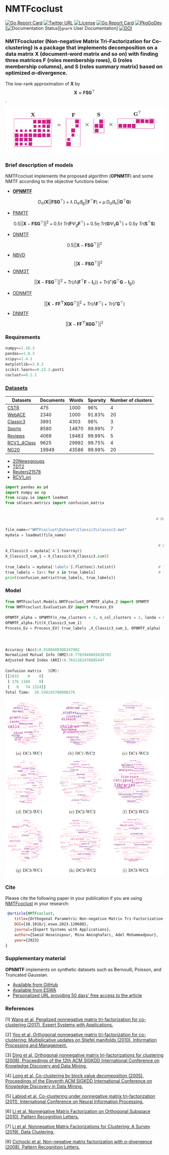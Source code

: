 # **NMTFcoclust**  

[![Go Report Card](https://goreportcard.com/badge/github.com/bitnami/gonit)](https://goreportcard.com/report/github.com/bitnami/gonit)
[![Twitter URL](https://img.shields.io/twitter/url/https/twitter.com/gnark_team.svg?style=social&label=Follow%20%40gnark_team)](https://twitter.com/gnark_team) [![License](https://img.shields.io/badge/license-Apache%202-blue)](LICENSE)
[![Go Report Card](https://goreportcard.com/badge/github.com/ConsenSys/gnark)](https://goreportcard.com/badge/github.com/ConsenSys/gnark)
[![PkgGoDev](https://pkg.go.dev/badge/mod/github.com/consensys/gnark)](https://pkg.go.dev/mod/github.com/consensys/gnark)
[![Documentation Status](https://readthedocs.com/projects/pegasys-gnark/badge/)][`gnark` User Documentation] [![DOI](https://zenodo.org/badge/DOI/10.5281/zenodo.5819104.svg)](https://doi.org/10.5281/zenodo.5819104)

### **NMTFcocluster** (Non-negative Matrix Tri-Factorization for Co-clustering) is a package that implements decomposition on a data matrix $\mathbf{X}$ (document-word matrix and so on) with finding three  matrices $\mathbf{F}$ (roles membership rows), $\mathbf{G}$ (roles membership columns), and $\mathbf{S}$ (roles summary matrix) based on optimized $\alpha$-divergence.

 The low-rank approximation of $\mathbf{X}$ by
     $$\mathbf{X} \approx \mathbf{FSG}^{\top}$$.

![NMTF](https://github.com/Saeidhoseinipour/NMTFcoclust/blob/master/Doc/Image/nmtf7.png?raw=true)


### Brief description of models
NMTFcoclust implements the proposed algorithm (**OPNMTF**) and some NMTF according to the objective functions below:
- [**OPNMTF**](https://www.sciencedirect.com/science/article/abs/pii/S095741742301182X) 
```math
D_{\alpha}(\mathbf{X}||\mathbf{FSG}^{\top})+
  \lambda \; D_{\alpha}(\mathbf{I}_{g}||\mathbf{F}^{\top}\mathbf{F})+
  \mu \; D_{\alpha}(\mathbf{I}_{s}||\mathbf{G}^{\top}\mathbf{G})
```
- [PNMTF](https://www.sciencedirect.com/science/article/abs/pii/S0957417417300283)
```math
 0.5||\mathbf{X}-\mathbf{F}\mathbf{S}\mathbf{G}^{\top}||^{2}+0.5 \tau \; Tr(\mathbf{F} \Psi_{g}\mathbf{F}^{\top})+0.5 \eta \; Tr(\mathbf{G} \Psi_{s}\mathbf{G}^{\top})+ 0.5 \gamma \; Tr(\mathbf{S}^{\top}\mathbf{S})
```
- [ONMTF](https://www.sciencedirect.com/science/article/abs/pii/S0306457310000038)
```math
	0.5 ||\mathbf{X}-\mathbf{F}\mathbf{S}\mathbf{G}^{\top}||^{2}
```
- [NBVD](https://dl.acm.org/doi/abs/10.1145/1081870.1081949)
 $$||\mathbf{X}-\mathbf{FSG}^{\top}||^{2}$$
- [ONM3T](https://dl.acm.org/doi/abs/10.1145/1150402.1150420)
```math
	||\mathbf{X}-\mathbf{F}\mathbf{S}\mathbf{G}^{\top}||^{2}+ 
 Tr(\Lambda (\mathbf{F}^{\top}\mathbf{F}-\mathbf{I}_{s}))+ 
 Tr(\Gamma (\mathbf{G}^{\top}\mathbf{G}-\mathbf{I}_{g}))
```
- [ODNMTF](https://link.springer.com/chapter/10.1007/978-3-642-24958-7_82)
```math
 ||\mathbf{X}-\mathbf{FF^{\top}XGG}^{\top}||^{2}+ Tr(\Lambda \mathbf{F}^{\top})+ Tr( \Gamma \mathbf{G}^{\top})
```
- [DNMTF](https://link.springer.com/chapter/10.1007/978-3-642-24958-7_82)
```math
 ||\mathbf{X}-\mathbf{FF^{\top}XGG}^{\top}||^{2}
```

### Requirements
```python
numpy==1.18.3
pandas==1.0.3
scipy==1.4.1
matplotlib==3.0.3
scikit-learn==0.22.2.post1
coclust==0.2.1

```


### [Datasets](https://github.com/Saeidhoseinipour/NMTFcoclust/tree/master/Datasets)

| Datasets | Documents | Words | Sporsity | Number of clusters |
| -- | ----------- | -- | -- | -- |
| [CSTR](https://github.com/Saeidhoseinipour/NMTFcoclust/blob/master/Datasets/cstr.mat) | 475 | 1000 | 96% | 4 |
| [WebACE](https://github.com/Saeidhoseinipour/NMTFcoclust/blob/master/Datasets/WebACE..mat) |2340  |1000  | 91.83% |20  |
| [Classic3](https://github.com/Saeidhoseinipour/NMTFcoclust/blob/master/Datasets/classic3.mat) |3891  |4303  |98%  |3  |
| [Sports](https://github.com/Saeidhoseinipour/NMTFcoclust/blob/master/Datasets/sports..mat) |8580  |14870  | 99.99% |7  |
| [Reviews](https://github.com/Saeidhoseinipour/NMTFcoclust/blob/master/Datasets/reviews..mat) |4069  |18483  | 99.99% |5  |
| [RCV1_4Class](https://github.com/Saeidhoseinipour/NMTFcoclust/blob/master/Datasets/RCV1_4Class.mat) |9625  |29992  | 99.75% |4  |
| [NG20](https://github.com/Saeidhoseinipour/NMTFcoclust/blob/master/Datasets/NG20..mat) |19949  | 43586 | 99.99% |20  |


- [20Newsgroups](https://github.com/Saeidhoseinipour/NMTFcoclust/blob/master/Datasets/20Newsgroups.mat)
- [TDT2](https://github.com/Saeidhoseinipour/NMTFcoclust/blob/master/Datasets/TDT2..mat)
- [Reuters21578](https://github.com/Saeidhoseinipour/NMTFcoclust/blob/master/Datasets/Reuters21578..mat)
- [RCV1_ori](https://github.com/Saeidhoseinipour/NMTFcoclust/blob/master/Datasets/RCV1_ori..mat)
```python
import pandas as pd 
import numpy as np
from scipy.io import loadmat
from sklearn.metrics import confusion_matrix 


                                                                   # Read Data Sets ------->  Classic3

file_name=r"NMTFcoclust\Dataset\Classic3\classic3.mat"
mydata = loadmat(file_name)

                                                                    # Data matrix 
X_Classic3 = mydata['A'].toarray()
X_Classic3_sum_1 = X_Classic3/X_Classic3.sum()
                                                                   
true_labels = mydata['labels'].flatten().tolist()                   # True labels list [0,0,0,..,1,1,1,..,2,2,2]  n_row_cluster = 3
true_labels = [x+1 for x in true_labels]                            # True labels list [1,1,1,..,2,2,2,..,3,3,3]  n_row_cluster = 3
print(confusion_matrix(true_labels, true_labels))


```

### Model

```python
from NMTFcoclust.Models.NMTFcoclust_OPNMTF_alpha_2 import OPNMTF
from NMTFcoclust.Evaluation.EV import Process_EV

OPNMTF_alpha = OPNMTF(n_row_clusters = 3, n_col_clusters = 3, landa = 0.3,  mu = 0.3,  alpha = 0.4, max_iter=1)
OPNMTF_alpha.fit(X_Classic3_sum_1)
Process_Ev = Process_EV( true_labels ,X_Classic3_sum_1, OPNMTF_alpha) 



Accuracy (Acc):0.9100488306347982
Normalized Mutual Info (NMI):0.7703948803438703
Adjusted Rand Index (ARI):0.7641161476685447

Confusion matrix   (CM):
[[1033    0    0]
 [ 276 1184    0]
 [   0   74 1324]]
Total Time:  26.558243700000276
```

![DC](https://github.com/Saeidhoseinipour/NMTFcoclust/blob/master/Doc/Image/WC_classic3.png?raw=true)

### Cite
Please cite the following paper in your publication if you are using [NMTFcoclust]() in your research:

```bibtex
 @article{NMTFcoclust, 
    title={Orthogonal Parametric Non-negative Matrix Tri-Factorization with $\alpha$-Divergence for Co-clustering}, 
    DOI={10.1016/j.eswa.2023.120680}, 
    journal={Expert Systems with Applications}, 
    author={Saeid Hoseinipour, Mina Aminghafari, Adel Mohammadpour}, 
    year={2023}
} 
```

### Supplementary material
**OPNMTF** implements on synthetic datasets such as Bernoulli, Poisson, and Truncated Gaussian.
- [Available from GitHub](https://github.com/Saeidhoseinipour/NMTFcoclust/tree/master/Supplementary%20material)
- [Available from ESWA](https://ars.els-cdn.com/content/image/1-s2.0-S095741742301182X-mmc1.pdf)
- [Personalized URL providing 50 days' free access to the article](https://authors.elsevier.com/c/1hFjU_LnESYZ-~) 

### References

[1] [Wang et al, Penalized nonnegative matrix tri-factorization for co-clustering (2017), Expert Systems with Applications.](https://www.sciencedirect.com/science/article/abs/pii/S0957417417300283)

[2] [Yoo et al, Orthogonal nonnegative matrix tri-factorization for co-clustering: Multiplicative updates on Stiefel manifolds (2010), Information Processing and Management.](https://www.sciencedirect.com/science/article/abs/pii/S0306457310000038)
	
[3] [Ding et al, Orthogonal nonnegative matrix tri-factorizations for clustering (2008), Proceedings of the 12th ACM SIGKDD International Conference on Knowledge 	Discovery and Data Mining.](https://dl.acm.org/doi/abs/10.1145/1150402.1150420)

[4] [Long et al, Co-clustering by block value decomposition (2005), Proceedings of the Eleventh ACM SIGKDD International Conference on Knowledge Discovery in Data 	Mining.](https://dl.acm.org/doi/abs/10.1145/1081870.1081949)

[5] [Labiod et al, Co-clustering under nonnegative matrix tri-factorization (2011), International Conference on Neural Information Processing.](https://link.springer.com/chapter/10.1007/978-3-642-24958-7_82)

[6] [Li et al, Nonnegative Matrix Factorization on Orthogonal Subspace (2010), Pattern Recognition Letters.](sciencedirect.com/science/article/abs/pii/S0167865509003651)

[7] [Li et al, Nonnegative Matrix Factorizations for Clustering: A Survey (2019), Data Clustering.](https://www.taylorfrancis.com/chapters/edit/10.1201/9781315373515-7/nonnegative-matrix-factorizations-clustering-survey-tao-li-cha-charis-ding)

[8] [Cichocki et al, Non-negative matrix factorization with $\alpha$-divergence (2008), Pattern Recognition Letters.](https://www.sciencedirect.com/science/article/abs/pii/S0167865508000767)
